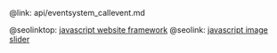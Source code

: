 @link: api/eventsystem_callevent.md

@seolinktop: [javascript website framework](https://webix.com)
@seolink: [javascript image slider](https://webix.com/widget/carousel/)